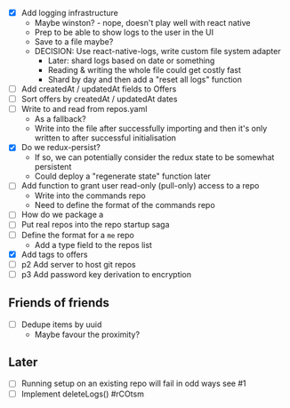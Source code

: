 - [x] Add logging infrastructure
  - Maybe winston? - nope, doesn't play well with react native
  - Prep to be able to show logs to the user in the UI
  - Save to a file maybe?
  - DECISION: Use react-native-logs, write custom file system adapter
    - Later: shard logs based on date or something
    - Reading & writing the whole file could get costly fast
    - Shard by day and then add a "reset all logs" function
- [ ] Add createdAt / updatedAt fields to Offers
- [ ] Sort offers by createdAt / updatedAt dates
- [ ] Write to and read from repos.yaml
  - As a fallback?
  - Write into the file after successfully importing and then it's only
    written to after successful initialisation
- [x] Do we redux-persist?
  - If so, we can potentially consider the redux state to be somewhat persistent
  - Could deploy a "regenerate state" function later
- [ ] Add function to grant user read-only (pull-only) access to a repo
  - Write into the commands repo
  - Need to define the format of the commands repo
- [ ] How do we package a
- [ ] Put real repos into the repo startup saga
- [ ] Define the format for a `me` repo
  - Add a type field to the repos list
- [x] Add tags to offers
- [ ] p2 Add server to host git repos
- [ ] p3 Add password key derivation to encryption

## Friends of friends

- [ ] Dedupe items by uuid
  - Maybe favour the proximity?

## Later

- [ ] Running setup on an existing repo will fail in odd ways see #1
- [ ] Implement deleteLogs() #rCOtsm
